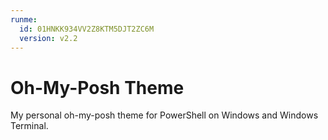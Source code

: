 ```yaml
---
runme:
  id: 01HNKK934VV2Z8KTM5DJT2ZC6M
  version: v2.2
---
```


# Oh-My-Posh Theme

My personal oh-my-posh theme for PowerShell on Windows and Windows Terminal.
